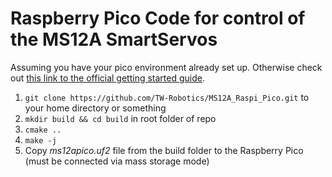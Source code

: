 # Raspberry Pico Code for control of the MS12A SmartServos

Assuming you have your pico environment already set up. Otherwise check out [this link to the official getting started guide](https://datasheets.raspberrypi.com/pico/getting-started-with-pico.pdf).

1. `git clone https://github.com/TW-Robotics/MS12A_Raspi_Pico.git` to your home directory or something
2. `mkdir build && cd build` in root folder of repo
3. `cmake ..`
4. `make -j`
5. Copy *ms12apico.uf2* file from the build folder to the Raspberry Pico (must be connected via mass storage mode)
